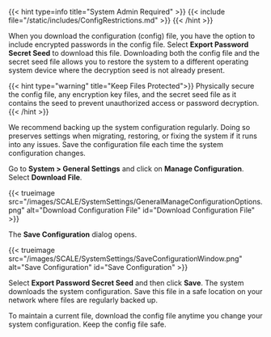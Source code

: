 &NewLine;

{{< hint type=info title="System Admin Required" >}}
{{< include file="/static/includes/ConfigRestrictions.md" >}}
{{< /hint >}}

When you download the configuration (config) file, you have the option to include encrypted passwords in the config file. Select **Export Password Secret Seed** to download this file.
Downloading both the config file and the secret seed file allows you to restore the system to a different operating system device where the decryption seed is not already present.

{{< hint type="warning" title="Keep Files Protected">}}
Physically secure the config file, any encryption key files, and the secret seed file as it contains the seed to prevent unauthorized access or password decryption.
{{< /hint >}}

We recommend backing up the system configuration regularly.
Doing so preserves settings when migrating, restoring, or fixing the system if it runs into any issues.
Save the configuration file each time the system configuration changes.

Go to **System > General Settings** and click on **Manage Configuration**.
Select **Download File**.

{{< trueimage src="/images/SCALE/SystemSettings/GeneralManageConfigurationOptions.png" alt="Download Configuration File" id="Download Configuration File" >}}

The **Save Configuration** dialog opens.

{{< trueimage src="/images/SCALE/SystemSettings/SaveConfigurationWindow.png" alt="Save Configuration" id="Save Configuration" >}}

Select **Export Password Secret Seed** and then click **Save**. The system downloads the system configuration.
Save this file in a safe location on your network where files are regularly backed up.

To maintain a current file, download the config file anytime you change your system configuration. Keep the config file safe.
